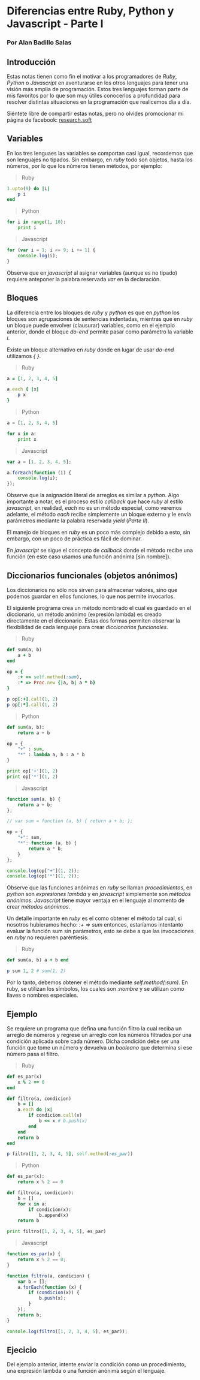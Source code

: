 # Diferencias entre Ruby, Python y Javascript - Parte I

### Por Alan Badillo Salas

## Introducción

Estas notas tienen como fin el motivar a los programadores de _Ruby_, _Python_ o _Javascript_ en aventurarse en los otros lenguajes para tener una visión más amplia de programación. Estos tres lenguajes forman parte de mis favoritos por lo que son muy útiles conocerlos a profundidad para resolver distintas situaciones en la programación que realicemos día a día.

Siéntete libre de compartir estas notas, pero no olvides promocionar mi página de facebook: [research.soft](https://www.facebook.com/research.soft)

## Variables

En los tres lenguaes las variables se comportan casi igual, recordemos que son lenguajes no tipados. Sin embargo, en _ruby_ todo son objetos, hasta los números, por lo que los números tienen métodos, por ejemplo:

> Ruby

~~~rb
1.upto(9) do |i|
	p i
end
~~~

> Python

~~~py
for i in range(1, 10):
	print i
~~~

> Javascript

~~~js
for (var i = 1; i <= 9; i += 1) {
	console.log(i);
}
~~~

Observa que en _javascript_ al asignar variables (aunque es no tipado) requiere anteponer la palabra reservada _var_ en la declaración.

## Bloques

La diferencia entre los bloques de _ruby_ y _python_ es que en _python_ los bloques son agrupaciones de sentencias indentadas, mientras que en _ruby_ un bloque puede envolver (clausurar) variables, como en el ejemplo anterior, donde el bloque _do-end_ permite pasar como parámetro la variable _i_.

Existe un bloque alternativo en _ruby_ donde en lugar de usar _do-end_ utilizamos _{ }_.

> Ruby

~~~rb
a = [1, 2, 3, 4, 5]

a.each { |x|
	p x
}
~~~

> Python

~~~py
a = [1, 2, 3, 4, 5]

for x in a:
	print x
~~~

> Javascript

~~~js
var a = [1, 2, 3, 4, 5];

a.forEach(function (i) {
	console.log(i);
});
~~~

Observe que la asignación literal de arreglos es similar a _python_. Algo importante a notar, es el proceso estilo _callback_ que hace _ruby_ al estilo _javascript_, en realidad, _each_ no es un método especial, como veremos adelante, el método _each_ recibe simplemente un bloque externo y le envía parámetros mediante la palabra reservada _yield_ (*Parte II*).

El manejo de bloques en _ruby_ es un poco más complejo debido a esto, sin embargo, con un poco de práctica es fácil de dominar.

En _javascript_ se sigue el concepto de _callback_ donde el método recibe una función (en este caso usamos una función anónima [sin nombre]).

## Diccionarios funcionales (objetos anónimos)

Los diccionarios no sólo nos sirven para almacenar valores, sino que podemos guardar en ellos funciones, lo que nos permite invocarlos.

El siguiente programa crea un método nombrado el cual es guardado en el diccionario, un método anónimo (expresión lambda) es creado directamente en el diccionario. Estas dos formas permiten observar la flexibilidad de cada lenguaje para crear _diccionarios funcionales_.

> Ruby

~~~rb
def sum(a, b)
	a + b
end

op = {
	:+ => self.method(:sum),
	:* => Proc.new {|a, b| a * b}
}

p op[:+].call(1, 2)
p op[:*].call(1, 2)
~~~

> Python

~~~py
def sum(a, b):
	return a + b

op = {
	"+" : sum,
	"*" : lambda a, b : a * b
}

print op['+'](1, 2)
print op['*'](1, 2)
~~~

> Javascript

~~~js
function sum(a, b) {
	return a + b;
};

// var sum = function (a, b) { return a + b; };

op = {
	"+": sum,
	"*": function (a, b) {
		return a * b;
	}
};

console.log(op["+"](1, 2));
console.log(op['*'](1, 2));
~~~

Observe que las funciones anónimas en _ruby_ se llaman _procedimientos_, en _python_ son _expresiones lambda_ y en _javascript_ simplemente son _métodos anónimos_. _Javascript_ tiene mayor ventaja en el lenguaje al momento de crear _métodos anónimos_.

Un detalle importante en _ruby_ es el como obtener el método tal cual, si nosotros hubieramos hecho: _:+ => sum_ entonces, estaríamos intentanto evaluar la función sum sin parámetros, esto se debe a que las invocaciones en _ruby_ no requieren paréntiesis:

> Ruby

~~~rb
def sum(a, b) a + b end

p sum 1, 2 # sum(1, 2)
~~~

Por lo tanto, debemos obtener el método mediante _self.method(:sum)_. En ruby, se utilizan los símbolos, los cuales son _:nombre_ y se utilizan como llaves o nombres especiales.

## Ejemplo

Se requiere un programa que defina una función filtro la cual reciba un arreglo de números y regrese un arreglo con los números filtrados por una condición aplicada sobre cada número. Dicha condición debe ser una función que tome un número y devuelva un _booleano_ que determina si ese número pasa el filtro.

> Ruby

~~~rb
def es_par(x)
	x % 2 == 0
end

def filtro(a, condicion)
	b = []
	a.each do |x|
		if condicion.call(x)
			b << x # b.push(x)
		end
	end
	return b
end

p filtro([1, 2, 3, 4, 5], self.method(:es_par))
~~~

> Python

~~~py
def es_par(x):
	return x % 2 == 0

def filtro(a, condicion):
	b = []
	for x in a:
		if condicion(x):
			b.append(x)
	return b

print filtro([1, 2, 3, 4, 5], es_par)
~~~

> Javascript

~~~js
function es_par(x) {
	return x % 2 == 0;
}

function filtro(a, condicion) {
	var b = [];
	a.forEach(function (x) {
		if (condicion(x)) {
			b.push(x);
		}
	});
	return b;
}	

console.log(filtro([1, 2, 3, 4, 5], es_par));
~~~

## Ejecicio

Del ejemplo anterior, intente enviar la condición como un procedimiento, una expresión lambda o una función anónima según el lenguaje.